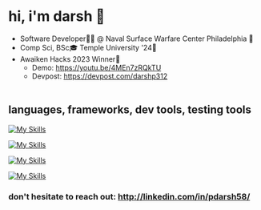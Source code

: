 # hi, i'm darsh 👋
 *  Software Developer👨‍💻 @ Naval Surface Warfare Center Philadelphia 🏢
 *  Comp Sci, BSc🎓 Temple University '24🦉
 *  Awaiken Hacks 2023 Winner🎉
    - Demo: https://youtu.be/4MEn7zRQkTU
    - Devpost: https://devpost.com/darshp312 <br><br>

## languages, frameworks, dev tools, testing tools

[![My Skills](https://skillicons.dev/icons?i=python,java,typescript,javascript,cs,cpp,r,c&perline=20)](https://skillicons.dev)

[![My Skills](https://skillicons.dev/icons?i=pytorch,tensorflow,react,nextjs,django,nodejs,expressjs,tailwindcss,fastapi,flask&perline=20)](https://skillicons.dev)

[![My Skills](https://skillicons.dev/icons?i=aws,azure,git,kali,docker,npm,linux,apple,windows&perline=20)](https://skillicons.dev)

[![My Skills](https://skillicons.dev/icons?i=mysql,mongodb,firebase,&perline=20)](https://skillicons.dev)



### don't hesitate to reach out: http://linkedin.com/in/pdarsh58/









